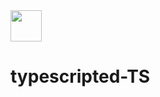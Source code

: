 <img src="https://img.icons8.com/?size=96&id=wpZmKzk11AzJ&format=png" width="50px" /> 

# typescripted-TS
